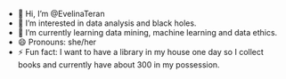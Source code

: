 - 👋 Hi, I’m @EvelinaTeran
- 👀 I’m interested in data analysis and black holes.
- 🌱 I’m currently learning data mining, machine learning and data ethics.
- 😄 Pronouns: she/her
- ⚡ Fun fact: I want to have a library in my house one day so I collect books and currently have about 300 in my possession. 

<!---
EvelinaTeran/EvelinaTeran is a ✨ special ✨ repository because its `README.md` (this file) appears on your GitHub profile.
You can click the Preview link to take a look at your changes.
--->
